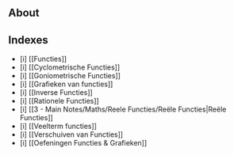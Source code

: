 ## About


## Indexes

- [i] [[Functies]]
- [i] [[Cyclometrische Functies]]
- [i] [[Goniometrische Functies]]
- [i] [[Grafieken van functies]]
- [i] [[Inverse Functies]]
- [i] [[Rationele Functies]]
- [i] [[3 - Main Notes/Maths/Reele Functies/Reële Functies|Reële Functies]]
- [i] [[Veelterm functies]]
- [i] [[Verschuiven van Functies]]
- [i] [[Oefeningen Functies & Grafieken]]
